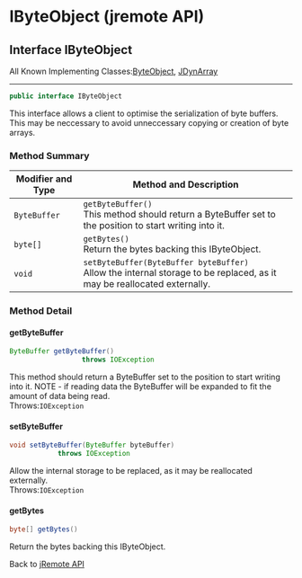 # IByteObject (jremote API)

<PageHeader />

## Interface IByteObject

All Known Implementing Classes:[ByteObject](./../byteobject-(jremote-api) "class in com.jbase.jremote.io"), [JDynArray](./../../jdynarray-(jremote-api) "class in com.jbase.jremote")
* * *

```java
public interface IByteObject
```

This interface allows a client to optimise the serialization of byte buffers. This may be neccessary to avoid unneccessary copying or creation of byte arrays.

### Method Summary

| Modifier and Type | Method and Description |
| --- | --- |
| `ByteBuffer` | `getByteBuffer()`<br>This method should return a ByteBuffer set to the position to start writing into it. |
| `byte[]` | `getBytes()`<br>Return the bytes backing this IByteObject. |
| `void` | `setByteBuffer(ByteBuffer byteBuffer)`<br>Allow the internal storage to be replaced, as it may be reallocated externally. |

### Method Detail

#### getByteBuffer

```java
ByteBuffer getByteBuffer()
                  throws IOException
```

This method should return a ByteBuffer set to the position to start writing into it. NOTE - if reading data the ByteBuffer will be expanded to fit the amount of data being read.  
Throws:`IOException`

#### setByteBuffer

```java
void setByteBuffer(ByteBuffer byteBuffer)
            throws IOException
```

Allow the internal storage to be replaced, as it may be reallocated externally.  
Throws:`IOException`

#### getBytes

```java
byte[] getBytes()
```

Return the bytes backing this IByteObject.

Back to [jRemote API](./../../README.md)
  
<PageFooter />
